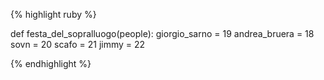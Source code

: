 {% highlight ruby %} 

def festa_del_sopralluogo(people):
    giorgio_sarno = 19
    andrea_bruera = 18
    sovn = 20
    scafo = 21
    jimmy = 22
    

{% endhighlight %}
